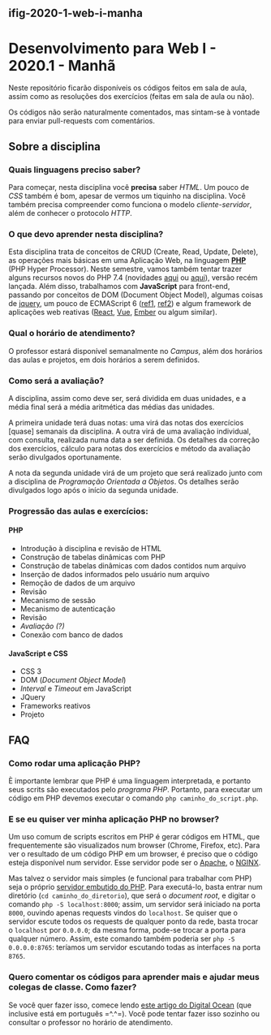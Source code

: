 ## ifig-2020-1-web-i-manha
# Desenvolvimento para Web I - 2020.1 - Manhã

Neste repositório ficarão disponíveis os códigos feitos em sala de aula, assim como as resoluções dos exercícios (feitas em sala de aula ou não).

Os códigos não serão naturalmente comentados, mas sintam-se à vontade para enviar pull-requests com comentários.

## Sobre a disciplina

### Quais linguagens preciso saber?
Para começar, nesta disciplina você **precisa** saber *HTML*. Um pouco de *CSS* também é bom, apesar de vermos um tiquinho na disciplina. Você também precisa compreender como funciona o modelo *cliente-servidor*, além de conhecer o protocolo *HTTP*.

### O que devo aprender nesta disciplina?
Esta disciplina trata de conceitos de CRUD (Create, Read, Update, Delete), as operações mais básicas em uma Aplicação Web, na linguagem [**PHP**](https://php.net) (PHP Hyper Processor). Neste semestre, vamos também tentar trazer alguns recursos novos do PHP 7.4  (novidades [aqui](https://stitcher.io/blog/new-in-php-74) ou [aqui](https://kinsta.com/pt/blog/php-7-4/)), versão recém lançada. Além disso, trabalhamos com **JavaScript** para front-end, passando por conceitos de DOM (Document Object Model), algumas coisas de [jquery](https://jquery.com), um pouco de ECMAScript 6 ([ref1](https://www.w3schools.com/js/js_es6.asp), [ref2](http://es6-features.org/)) e algum framework de aplicações web reativas ([React](https://pt-br.reactjs.org/), [Vue](https://vuejs.org/), [Ember](https://emberjs.com/) ou algum similar).

### Qual o horário de atendimento?
O professor estará disponível semanalmente no *Campus*, além dos horários das aulas e projetos, em dois horários a serem definidos.

### Como será a avaliação?
A disciplina, assim como deve ser, será dividida em duas unidades, e a média final será a média aritmética das médias das unidades.

A primeira unidade terá duas notas: uma virá das notas dos exercícios [quase] semanais da disciplina. A outra virá de uma avaliação individual, com consulta, realizada numa data a ser definida. Os detalhes da correção dos exercícios, cálculo para notas dos exercícios e método da avaliação serão divulgados oportunamente.

A nota da segunda unidade virá de um projeto que será realizado junto com a disciplina de *Programação Orientada a Objetos*. Os detalhes serão divulgados logo após o início da segunda unidade.

### Progressão das aulas e exercícios:

#### PHP
- Introdução à disciplina e revisão de HTML
- Construção de tabelas dinâmicas com PHP
- Construção de tabelas dinâmicas com dados contidos num arquivo
- Inserção de dados informados pelo usuário num arquivo
- Remoção de dados de um arquivo
- Revisão
- Mecanismo de sessão
- Mecanismo de autenticação
- Revisão
- *Avaliação (?)*
- Conexão com banco de dados

#### JavaScript e CSS
- CSS 3
- DOM (*Document Object Model*)
- *Interval* e *Timeout* em JavaScript
- JQuery
- Frameworks reativos
- Projeto

## FAQ

### Como rodar uma aplicação PHP?
È importante lembrar que PHP é uma linguagem interpretada, e portanto seus scrits são executados pelo *programa PHP*. Portanto, para executar um código em PHP devemos executar o comando `php caminho_do_script.php`.

### E se eu quiser ver minha aplicação PHP no browser?
Um uso comum de scripts escritos em PHP é gerar códigos em HTML, que frequentemente são visualizados num browser (Chrome, Firefox, etc). Para ver o resultado de um código PHP em um browser, é preciso que o código esteja disponível num servidor. Esse servidor pode ser o [Apache](https://httpd.apache.org/), o [NGINX](https://www.nginx.com/).

Mas talvez o servidor mais simples (e funcional para trabalhar com PHP) seja o próprio [servidor embutido do PHP](https://www.php.net/manual/pt_BR/features.commandline.webserver.php). Para executá-lo, basta entrar num diretório (`cd caminho_do_diretorio`), que será o *document root*, e digitar o comando `php -S localhost:8000`; assim, um servidor será iniciado na porta `8000`, ouvindo apenas requests vindos do `localhost`. Se quiser que o servidor escute todos os requests de qualquer ponto da rede, basta trocar o `localhost` por `0.0.0.0`; da mesma forma, pode-se trocar a porta para qualquer número. Assim, este comando também poderia ser `php -S 0.0.0.0:8765`: teríamos um servidor escutando todas as interfaces na porta `8765`.

### Quero comentar os códigos para aprender mais e ajudar meus colegas de classe. Como fazer?
Se você quer fazer isso, comece lendo [este artigo do Digital Ocean](https://www.digitalocean.com/community/tutorials/como-criar-um-pull-request-no-github-pt) (que inclusive está em português =^.^=). Você pode tentar fazer isso sozinho ou consultar o professor no horário de atendimento.
